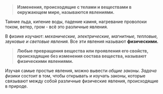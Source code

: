 > **Изменения, происходящие с телами и веществами в окружающем мире, называются явлениями.**

Таяние льда, кипение воды, падение камня, нагревание проволоки током, ветер, гром - всё это различные явления.

В физике изучают: *механические, электрические, магнитные, тепловые, звуковые и световые явления.* Все эти явления называют **физическими.**

> **Любые превращения вещества или проявления его свойств, происходящие без изменения состава вещества, называют физическими явлениями.**

Изучая самые простые явления, можно вывести *общие законы*.
*Задача физики* состоит в том, чтобы открывать и изучать законы, которые связывают между собой различные физические явления, происходящие в природе.
